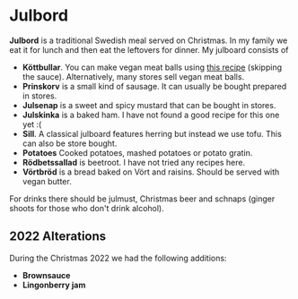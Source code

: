 # Julbord

**Julbord** is a traditional Swedish meal served on Christmas. In my family we
eat it for lunch and then eat the leftovers for dinner. My julboard consists of

- **Köttbullar**. You can make vegan meat balls using
  [this recipe](./kottbollar_med_brunsas.md) (skipping the sauce).
  Alternatively, many stores sell vegan meat balls.
- **Prinskorv** is a small kind of sausage. It can usually be bought prepared in
  stores.
- **Julsenap** is a sweet and spicy mustard that can be bought in stores.
- **Julskinka** is a baked ham. I have not found a good recipe for this one yet
  :(
- **Sill**. A classical julboard features herring but instead we use tofu. This
  can also be store bought.
- **Potatoes** Cooked potatoes, mashed potatoes or potato gratin.
- **Rödbetssallad** is beetroot. I have not tried any recipes here.
- **Vörtbröd** is a bread baked on Vört and raisins. Should be served with vegan
  butter.

For drinks there should be julmust, Christmas beer and schnaps (ginger shoots
for those who don't drink alcohol).

## 2022 Alterations

During the Christmas 2022 we had the following additions:

- **Brownsauce**
- **Lingonberry jam**
